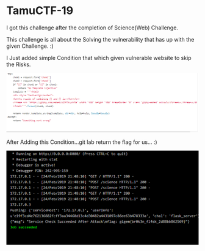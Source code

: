 # TamuCTF-19


I got this challenge after the completion of Science(Web) Challenge.

This challenge is all about the Solving the vulnerability that has up with the given Challenge. :)

I Just added simple Condition that which given vulnerable website to skip the Risks.

![condition](https://github.com/Alpha-Union/TamuCTF-19/blob/master/Capture.PNG)

After Adding this Condition...git lab return the flag for us... :) 

![flag](https://github.com/Alpha-Union/TamuCTF-19/blob/master/flag.jpg)
